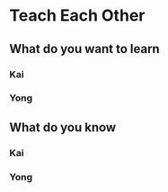 # Teach Each Other

## What do you want to learn

### Kai
### Yong

## What do you know

### Kai
### Yong
